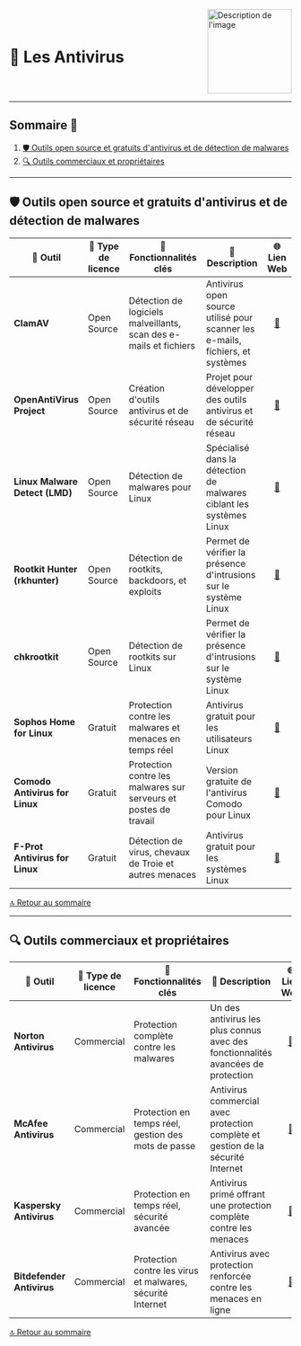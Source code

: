 <div style="display: flex; align-items: center; justify-content: space-between;">
  <h1>🐛 Les Antivirus</h1>
  <img src="Img/switchtoopen1.png" alt="Description de l'image" width="150" height="150">
</div>

---

## Sommaire 📖 <a id="sommaire"></a>
1. [🛡️ Outils open source et gratuits d'antivirus et de détection de malwares](#outils-gratuits)
2. [🔍 Outils commerciaux et propriétaires](#outils-commerciaux)

---

## 🛡️ Outils open source et gratuits d'antivirus et de détection de malwares <a id="outils-gratuits"></a>

| 🌟 **Outil** | 🔑 **Type de licence** | 🚀 **Fonctionnalités clés** | 📝 **Description** | 🌐 **Lien Web** |
|---|---|---|---|---|
| **ClamAV** | Open Source | Détection de logiciels malveillants, scan des e-mails et fichiers | Antivirus open source utilisé pour scanner les e-mails, fichiers, et systèmes | <div align="center"><a href="https://www.clamav.net/">🔗</a></div> |
| **OpenAntiVirus Project** | Open Source | Création d'outils antivirus et de sécurité réseau | Projet pour développer des outils antivirus et de sécurité réseau | <div align="center"><a href="http://www.openantivirus.org/">🔗</a></div> |
| **Linux Malware Detect (LMD)** | Open Source | Détection de malwares pour Linux | Spécialisé dans la détection de malwares ciblant les systèmes Linux | <div align="center"><a href="https://www.rfxn.com/projects/linux-malware-detect/">🔗</a></div> |
| **Rootkit Hunter (rkhunter)** | Open Source | Détection de rootkits, backdoors, et exploits | Permet de vérifier la présence d'intrusions sur le système Linux | <div align="center"><a href="http://rkhunter.sourceforge.net/">🔗</a></div> |
| **chkrootkit** | Open Source | Détection de rootkits sur Linux | Permet de vérifier la présence d'intrusions sur le système Linux | <div align="center"><a href="http://www.chkrootkit.org/">🔗</a></div> |
| **Sophos Home for Linux** | Gratuit | Protection contre les malwares et menaces en temps réel | Antivirus gratuit pour les utilisateurs Linux | <div align="center"><a href="https://www.sophos.com/en-us/free-tools/sophos-anti-virus-for-linux">🔗</a></div> |
| **Comodo Antivirus for Linux** | Gratuit | Protection contre les malwares sur serveurs et postes de travail | Version gratuite de l'antivirus Comodo pour Linux | <div align="center"><a href="https://www.comodo.com/home/internet-security/antivirus-for-linux.php">🔗</a></div> |
| **F-Prot Antivirus for Linux** | Gratuit | Détection de virus, chevaux de Troie et autres menaces | Antivirus gratuit pour les systèmes Linux | <div align="center"><a href="https://www.f-prot.com/download/home/">🔗</a></div> |

[🔝 Retour au sommaire](#sommaire)

---

## 🔍 Outils commerciaux et propriétaires <a id="outils-commerciaux"></a>

| 🌟 **Outil** | 🔑 **Type de licence** | 🚀 **Fonctionnalités clés** | 📝 **Description** | 🌐 **Lien Web** |
|---|---|---|---|---|
| **Norton Antivirus** | Commercial | Protection complète contre les malwares | Un des antivirus les plus connus avec des fonctionnalités avancées de protection | <div align="center"><a href="https://fr.norton.com/">🔗</a></div> |
| **McAfee Antivirus** | Commercial | Protection en temps réel, gestion des mots de passe | Antivirus commercial avec protection complète et gestion de la sécurité Internet | <div align="center"><a href="https://www.mcafee.com/fr-fr/index.html">🔗</a></div> |
| **Kaspersky Antivirus** | Commercial | Protection en temps réel, sécurité avancée | Antivirus primé offrant une protection complète contre les menaces | <div align="center"><a href="https://www.kaspersky.fr/">🔗</a></div> |
| **Bitdefender Antivirus** | Commercial | Protection contre les virus et malwares, sécurité Internet | Antivirus avec protection renforcée contre les menaces en ligne | <div align="center"><a href="https://www.bitdefender.fr/">🔗</a></div> |

[🔝 Retour au sommaire](#sommaire)
